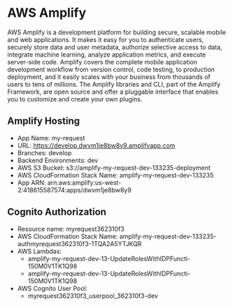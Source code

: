 # AWS Amplify

AWS Amplify is a development platform for building secure, scalable mobile and web applications. It makes it easy for you to authenticate users, 
securely store data and user metadata, authorize selective access to data, integrate machine learning, analyze application metrics, and execute 
server-side code. Amplify covers the complete mobile application development workflow from version control, code testing, to production deployment, 
and it easily scales with your business from thousands of users to tens of millions. The Amplify libraries and CLI, part of the Amplify Framework, 
are open source and offer a pluggable interface that enables you to customize and create your own plugins.

## Amplify Hosting

- App Name: my-request
- URL: https://develop.dwvm1je8bw8y9.amplifyapp.com
- Branches: develop
- Backend Environments: dev
- AWS S3 Bucket: s3://amplify-my-request-dev-133235-deployment
- AWS CloudFormation Stack Name: amplify-my-request-dev-133235
- App ARN: arn:aws:amplify:us-west-2:418615587574:apps/dwvm1je8bw8y9

## Cognito Authorization

- Resource name: myrequest362310f3
- AWS CloudFormation Stack Name: amplify-my-request-dev-133235-authmyrequest362310f3-1TQA2A5YTJKQR
- AWS Lambdas:
    - amplify-my-request-dev-13-UpdateRolesWithIDPFuncti-150M0V1TK1Q98
    - amplify-my-request-dev-13-UpdateRolesWithIDPFuncti-150M0V1TK1Q98
- AWS Cognito User Pool:
    - myrequest362310f3_userpool_362310f3-dev

